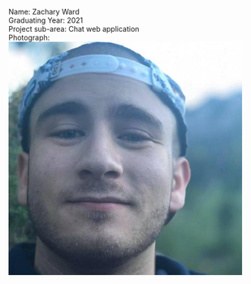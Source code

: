 Name: Zachary Ward  
Graduating Year: 2021  
Project sub-area: Chat web application  
Photograph: ![Zachary](/images/me.jpg)

